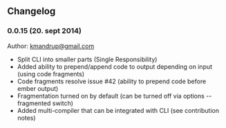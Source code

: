 ## Changelog

### 0.0.15 (20. sept 2014)

Author: kmandrup@gmail.com

- Split CLI into smaller parts (Single Responsibility)
- Added ability to prepend/append code to output depending on input (using code fragments)
- Code fragments resolve issue #42 (ability to prepend code before ember output)
- Fragmentation turned on by default (can be turned off via options --fragmented switch)
- Added multi-compiler that can be integrated with CLI (see contribution notes) 